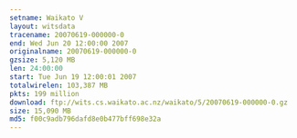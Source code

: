 ```yaml
---
setname: Waikato V
layout: witsdata
tracename: 20070619-000000-0
end: Wed Jun 20 12:00:00 2007
originalname: 20070619-000000-0
gzsize: 5,120 MB
len: 24:00:00
start: Tue Jun 19 12:00:01 2007
totalwirelen: 103,387 MB
pkts: 199 million
download: ftp://wits.cs.waikato.ac.nz/waikato/5/20070619-000000-0.gz
size: 15,090 MB
md5: f00c9adb796dafd8e0b477bff698e32a
---
```

